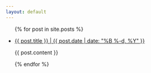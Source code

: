 ```yaml
---
layout: default
---
```


<ul class="listing">
{% for post in site.posts %}
  <li class="listing-item">
   <p class="meta"><a href="{{ site.baseurl }}{{ post.url }}">{{ post.title }} | {{ post.date | date: "%B %-d, %Y" }}</a></p>
    <div>
        {{ post.content }}
    </div>
  </li>

{% endfor %}
</ul>
